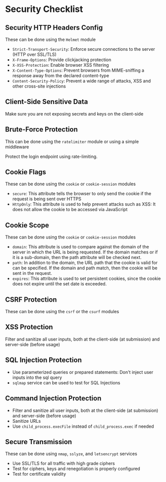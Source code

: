 # Security Checklist

## Security HTTP Headers Config

These can be done using the `Helmet` module

- `Strict-Transport-Security`: Enforce secure connections to the server (HTTP over SSL/TLS)
- `X-Frame-Options`: Provide clickjacking protection
- `X-XSS-Protection`: Enable browser XSS filtering
- `X-Content-Type-Options`: Prevent browsers from MIME-sniffing a response away from the declared content-type
- `Content-Security-Policy`: Prevent a wide range of attacks, XSS and other cross-site injections

## Client-Side Sensitive Data

Make sure you are not exposing secrets and keys on the client-side

## Brute-Force Protection

This can be done using the `ratelimiter` module or using a simple middleware

Protect the login endpoint using rate-limiting. 

## Cookie Flags

These can be done using the `cookie` or `cookie-session` modules

- `secure`: This attribute tells the browser to only send the cookie if the request is being sent over HTTPS
- `HttpOnly`: This attribute is used to help prevent attacks such as XSS: It does not allow the cookie to be accessed via JavaScript

## Cookie Scope

These can be done using the `cookie` or `cookie-session` modules

- `domain`: This attribute is used to compare against the domain of the server in which the URL is being requested. If the domain matches or if it is a sub-domain, then the path attribute will be checked next.
- `path`:  In addition to the domain, the URL path that the cookie is valid for can be specified. If the domain and path match, then the cookie will be sent in the request.
- `expires`: This attribute is used to set persistent cookies, since the cookie does not expire until the set date is exceeded.

## CSRF Protection

These can be done using the `csrf` or the `csurf` modules

## XSS Protection

Filter and sanitize all user inputs, both at the client-side (at submission) and server-side (before usage)

## SQL Injection Protection

- Use parameterized queries or prepared statements: Don't inject user inputs into the sql query
- `sqlmap` service can be used to test for SQL Injections

## Command Injection Protection

- Filter and sanitize all user inputs, both at the client-side (at submission) and server-side (before usage)
- Sanitize URLs
- Use `child_process.execFile` instead of `child_process.exec` if needed

## Secure Transmission

These can be done using `nmap`, `sslyze`, and `letsencrypt` services 

- Use SSL/TLS for all traffic with high grade ciphers
- Test for ciphers, keys and renegotiation is properly configured
- Test for certificate validity





